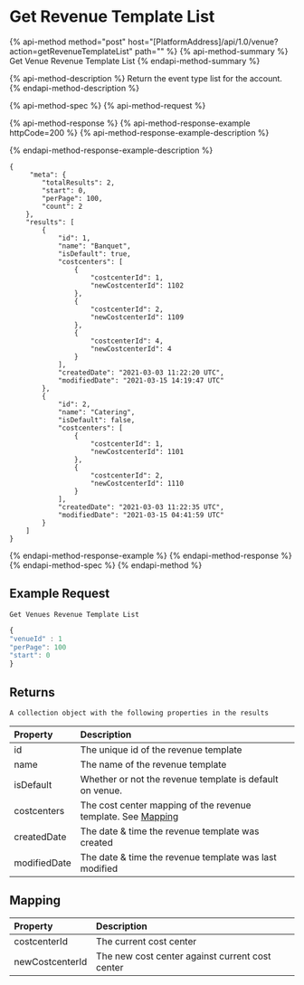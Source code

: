 # Get Revenue Template List

{% api-method method="post" host="\[PlatformAddress\]/api/1.0/venue?action=getRevenueTemplateList" path="" %}
{% api-method-summary %}
Get Venue Revenue Template List
{% endapi-method-summary %}

{% api-method-description %}
Return the event type list for the account.
{% endapi-method-description %}

{% api-method-spec %}
{% api-method-request %}

{% api-method-response %}
{% api-method-response-example httpCode=200 %}
{% api-method-response-example-description %}

{% endapi-method-response-example-description %}

```text
{
     "meta": {
        "totalResults": 2,
        "start": 0,
        "perPage": 100,
        "count": 2
    },
    "results": [
        {
            "id": 1,
            "name": "Banquet",
            "isDefault": true,
            "costcenters": [
                {
                    "costcenterId": 1,
                    "newCostcenterId": 1102
                },
                {
                    "costcenterId": 2,
                    "newCostcenterId": 1109
                },
                {
                    "costcenterId": 4,
                    "newCostcenterId": 4
                }
            ],
            "createdDate": "2021-03-03 11:22:20 UTC",
            "modifiedDate": "2021-03-15 14:19:47 UTC"
        },
        {
            "id": 2,
            "name": "Catering",
            "isDefault": false,
            "costcenters": [
                {
                    "costcenterId": 1,
                    "newCostcenterId": 1101
                },
                {
                    "costcenterId": 2,
                    "newCostcenterId": 1110
                }
            ],
            "createdDate": "2021-03-03 11:22:35 UTC",
            "modifiedDate": "2021-03-15 04:41:59 UTC"
        }
    ]
}
```
{% endapi-method-response-example %}
{% endapi-method-response %}
{% endapi-method-spec %}
{% endapi-method %}

## Example Request

`Get Venues Revenue Template List`

```javascript
{
"venueId" : 1
"perPage": 100
"start": 0
}
```
## Returns

`A collection object with the following properties in the results`

| Property | Description |
| :--- | :--- |
| id | The unique id of the revenue template |
| name | The name of the revenue template |
| isDefault | Whether or not the revenue template is default on venue. |
| costcenters | The cost center mapping of the revenue template. See [Mapping](get-revenue-template-list.md#mapping) |
| createdDate | The date & time the revenue template was created |
| modifiedDate | The date & time the revenue template was last modified |

## Mapping

| Property | Description |
| :--- | :--- |
| costcenterId | The current cost center |
| newCostcenterId | The new cost center against current cost center |
